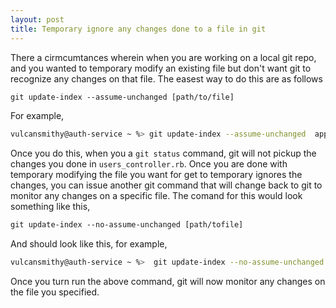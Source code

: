 ```yaml
---
layout: post
title: Temporary ignore any changes done to a file in git
---
```




There a cirmcumtances wherein when you are working on a local git repo, and you wanted to temporary modify an existing file but don't want git to recognize any changes on that file. The easest way to do this  are as follows

```tex
git update-index --assume-unchanged [path/to/file] 
```

For example,

```bash
vulcansmithy@auth-service ~ %> git update-index --assume-unchanged  app/controller/susers_controller.rb
```

Once you do this, when you a `git status` command, git will not pickup the changes you done in `users_controller.rb`. Once you are done with temporary modifying the file you want for get to temporary ignores the changes, you can issue another git command that will change back to git to monitor any changes on a specific file. The comand for this would look something like this,

```tex
git update-index --no-assume-unchanged [path/tofile]
```

And should look like this, for example,

```bash
vulcansmithy@auth-service ~ %>  git update-index --no-assume-unchanged app/controller/susers_controller.rb
```

Once you turn run the above command, git will now monitor any changes on the file you specified.
